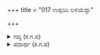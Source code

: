 +++
title = "017 ಉಪ್ಪರಿಸಿ ಲಳಿಯೆದ್ದು"

+++

<details><summary>ಗದ್ಯ (ಕ.ಗ.ಪ) </summary>

17. ಕರ್ಣ ಅರ್ಜುನರ ರಥದ ಕುದುರೆಗಳು ಕುಶಲತೆಯಿಂದ ಎಗರೆಗರುತ್ತ, ಸೂತರು ಚಪ್ಪರಿಸುತ್ತಿರಲು ಗೊರಸುಗಳಿಂದ ಬಡಿದಾಡಿದವು. ದರ್ಪದಿಂದ ಹೇಷಾರವವನ್ನು ಮಾಡಿದವು. ಕುದುರೆಗಳು ಪರಸ್ಪರ ತೊಡರುಗಾಲು ಕೊಡಲು ತವಕಿಸಿದವು. ಕರ್ಣ ಮತ್ತು ಅರ್ಜುನರ ರಥದ ಕುದುರೆಗಳು ಯುದ್ಧರಂಗದಲ್ಲಿ ಶೋಭಿಸಿದವು.
</details>

<details><summary>ಪದಾರ್ಥ (ಕ.ಗ.ಪ) </summary>

ಉಪ್ಪರಿಸು-ಮೇಲಕ್ಕೆಳು, ಖುರ-ಕಾಲಿನ ಗೊರಸು, ಖೊಪ್ಪರಿಸು-ಬಡಿದಾಡು, ಹಲ್ಲಣೆ-ಜೀನು, ತಪ್ಪಡಿ-ದಾಪುಗಾಲು, ತೊಯ್ದಿರುವುದು, ಲಟಕಟಿಸು-ಆತುರಪಡು.
</details>
